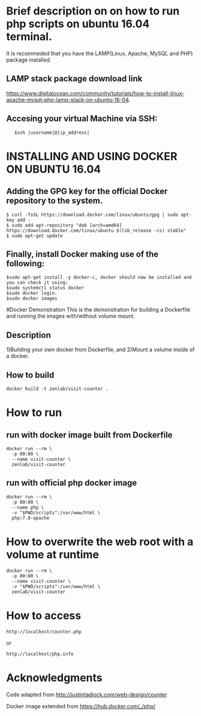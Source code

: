 # Brief description on on how to run php scripts on ubuntu 16.04 terminal.
It is recommeded that you have the LAMP(Linux, Apache, MySQL and PHP) package installed.
## LAMP stack package download link
   https://www.digitalocean.com/community/tutorials/how-to-install-linux-apache-mysql-php-lamp-stack-on-ubuntu-16-04.
## Accesing your virtual Machine via SSH:
```
   $ssh |username|@|ip_address|
   ```
# INSTALLING AND USING DOCKER ON UBUNTU 16.04
## Adding the GPG key for the official Docker repository to the system.
```
$ curl -fsSL https://download.docker.com/linux/ubuntu/gpg | sudo apt-key add -
$ sudo add-apt-repository "deb [arch=amd64] https://download.docker.com/linux/ubuntu $(lsb_release -cs) stable"
$ sudo apt-get update
```
## Finally, install Docker making use of the following:
```
$sudo apt-get install -y docker-c, docker should now be installed and you can check it using:
$sudo systemctl status docker
$sudo docker login. 
$sudo docker images
```
#Docker Demonstration
This is the demonstration for building a Dockerfile and running the images with/without volume mount.
## Description

1)Building your own docker from Dockerfile, and 2)Mount a volume inside of a docker.

## How to build
```
docker build -t zenlab/visit-counter .
```
# How to run

## run with docker image built from Dockerfile
```
docker run --rm \
  -p 80:80 \
  --name visit-counter \
  zenlab/visit-counter
```
## run with official php docker image
```
docker run --rm \
  -p 80:80 \
  --name php \
  -v "$PWD/scripts":/var/www/html \
  php:7.0-apache
```
# How to overwrite the web root with a volume at runtime
```
docker run --rm \
  -p 80:80 \
  --name visit-counter \
  -v "$PWD/scripts":/var/www/html \
  zenlab/visit-counter
```
# How to access
```
http://localhost/counter.php
```
or
```
http://localhost/php.info
```
# Acknowledgments

Code adapted from http://justintadlock.com/web-design/counter

Docker image extended from https://hub.docker.com/_/php/
